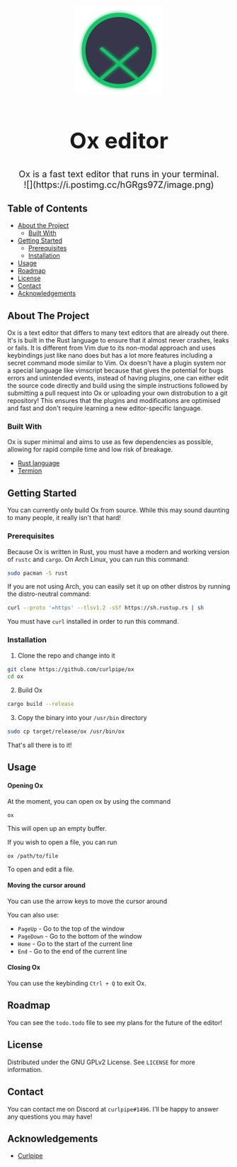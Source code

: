 <!-- PROJECT LOGO -->
<br />
<p align="center">
  <a href="https://github.com/curlpipe/ox/">
    <img src="assets/logo.png" alt="Logo" width="200" height="200">
  </a>

  <h1 align="center" style="font-size: 50px;">Ox editor</h1>

  <p align="center" style="font-size: 20px;">
    Ox is a fast text editor that runs in your terminal.
    <br />
    ![](https://i.postimg.cc/hGRgs97Z/image.png) 
    <br />
</p>

<!-- TABLE OF CONTENTS -->
## Table of Contents

* [About the Project](#about-the-project)
    * [Built With](#built-with)
* [Getting Started](#getting-started)
    * [Prerequisites](#prerequisites)
    * [Installation](#installation)
* [Usage](#usage)
* [Roadmap](#roadmap)
* [License](#license)
* [Contact](#contact)
* [Acknowledgements](#acknowledgements)

<!-- ABOUT THE PROJECT -->
## About The Project

Ox is a text editor that differs to many text editors that are already out there. It's is built in the Rust language to ensure that it almost never crashes, leaks or fails. It is different from Vim due to its non-modal approach and uses keybindings just like nano does but has a lot more features including a secret command mode similar to Vim. Ox doesn't have a plugin system nor a special language like vimscript because that gives the potential for bugs errors and unintended events, instead of having plugins, one can either edit the source code directly and build using the simple instructions followed by submitting a pull request into Ox or uploading your own distrobution to a git repository! This ensures that the plugins and modifications are optimised and fast and don't require learning a new editor-specific language.

### Built With

Ox is super minimal and aims to use as few dependencies as possible, allowing for rapid compile time and low risk of breakage.

* [Rust language](https://rust-lang.org)
* [Termion](https://gitlab.redox-os.org/redox-os/termion)

<!-- GETTING STARTED -->
## Getting Started

You can currently only build Ox from source.
While this may sound daunting to many people, it really isn't that hard!

### Prerequisites

Because Ox is written in Rust, you must have a modern and working version of `rustc` and `cargo`.
On Arch Linux, you can run this command:
```sh
sudo pacman -S rust
```

If you are not using Arch, you can easily set it up on other distros by running the distro-neutral command:
```sh
curl --proto '=https' --tlsv1.2 -sSf https://sh.rustup.rs | sh
```
You must have `curl` installed in order to run this command.

### Installation
 
1. Clone the repo and change into it
```sh
git clone https://github.com/curlpipe/ox
cd ox
```
2. Build Ox
```sh
cargo build --release
```
3. Copy the binary into your `/usr/bin` directory
```sh
sudo cp target/release/ox /usr/bin/ox
```

That's all there is to it!

<!-- USAGE EXAMPLES -->
## Usage

#### Opening Ox
At the moment, you can open ox by using the command
```
ox
```

This will open up an empty buffer.

If you wish to open a file, you can run
```
ox /path/to/file
```
To open and edit a file.

#### Moving the cursor around
You can use the arrow keys to move the cursor around

You can also use:
 - `PageUp` - Go to the top of the window
 - `PageDown` - Go to the bottom of the window
 - `Home` - Go to the start of the current line
 - `End` - Go to the end of the current line

#### Closing Ox
You can use the keybinding `Ctrl + Q` to exit Ox.

<!-- ROADMAP -->
## Roadmap

You can see the `todo.todo` file to see my plans for the future of the editor!

<!-- LICENSE -->
## License

Distributed under the GNU GPLv2 License. See `LICENSE` for more information.

<!-- CONTACT -->
## Contact
You can contact me on Discord at `curlpipe#1496`. I'll be happy to answer any questions you may have!

<!-- ACKNOWLEDGEMENTS -->
## Acknowledgements

* [Curlpipe](https://github.com/curlpipe)

